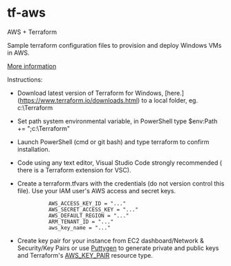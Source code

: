 # tf-aws
AWS + Terraform

Sample terraform configuration files to provision and deploy Windows VMs in AWS.  

[More information](https://www.terraform.io/docs/providers/aws/index.html)  

Instructions:
* Download latest version of Terraform for Windows, [here.] (https://www.terraform.io/downloads.html) to a local folder, eg. c:\Terraform
* Set path system environmental variable, in PowerShell type $env:Path += ";c:\Terraform"
* Launch PowerShell (cmd or git bash) and type terraform to confirm installation.
* Code using any text editor, Visual Studio Code strongly recommended ( there is a Terraform extension for VSC).
* Create a terraform.tfvars with the credentials (do not version control this file).  Use your IAM user's AWS access and secret keys.

                AWS_ACCESS_KEY_ID = "..."  
                AWS_SECRET_ACCESS_KEY = "..."  
                AWS_DEFAULT_REGION = "..."  
                ARM_TENANT_ID = "..."  
                aws_key_name = "..."  

* Create key pair for your instance from EC2 dashboard/Network & Security/Key Pairs or use [Puttygen](https://the.earth.li/~sgtatham/putty/latest/x86/puttygen.exe) to generate private and public keys and Terraform's [AWS_KEY_PAIR](https://www.terraform.io/docs/providers/aws/r/key_pair.html) resource type.


